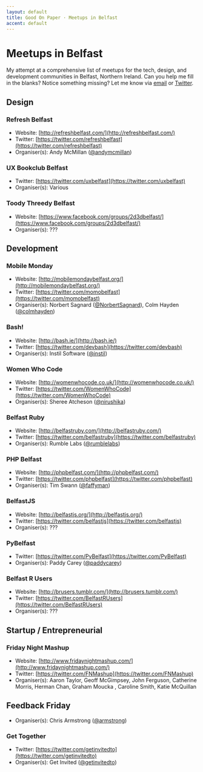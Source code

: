```yaml
---
layout: default
title: Good On Paper · Meetups in Belfast
accent: default
---
```


# Meetups in Belfast

My attempt at a comprehensive list of meetups for the tech, design, and development communities in Belfast, Northern Ireland. Can you help me fill in the blanks? Notice something missing? Let me know via [email](mailto:andy@goodonpaper.com) or [Twitter](https://twitter.com/andymcmillan).

## Design

### Refresh Belfast
* Website: [http://refreshbelfast.com/](http://refreshbelfast.com/)
* Twitter: [https://twitter.com/refreshbelfast](https://twitter.com/refreshbelfast)
* Organiser(s): Andy McMillan ([@andymcmillan](https://twitter.com/andymcmillan))
 
### UX Bookclub Belfast
* Twitter: [https://twitter.com/uxbelfast](https://twitter.com/uxbelfast)
* Organiser(s): Various

### Toody Threedy Belfast
* Website: [https://www.facebook.com/groups/2d3dbelfast/](https://www.facebook.com/groups/2d3dbelfast/)
* Organiser(s): ???

## Development

### Mobile Monday
* Website: [http://mobilemondaybelfast.org/](http://mobilemondaybelfast.org/)
* Twitter: [https://twitter.com/momobelfast](https://twitter.com/momobelfast)
* Organiser(s): Norbert Sagnard ([@NorbertSagnard](https://twitter.com/NorbertSagnard)), Colm Hayden ([@colmhayden](https://twitter.com/colmhayden))

### Bash!
* Website: [http://bash.ie/](http://bash.ie/)
* Twitter: [https://twitter.com/devbash](https://twitter.com/devbash)
* Organiser(s): Instil Software ([@instil](https://twitter.com/instil))

### Women Who Code
* Website: [http://womenwhocode.co.uk/](http://womenwhocode.co.uk/)
* Twitter: [https://twitter.com/WomenWhoCode](https://twitter.com/WomenWhoCode)
* Organiser(s): Sheree Atcheson ([@nirushika](https://twitter.com/nirushika))

### Belfast Ruby
* Website: [http://belfastruby.com/](http://belfastruby.com/)
* Twitter: [https://twitter.com/belfastruby](https://twitter.com/belfastruby)
* Organiser(s): Rumble Labs ([@rumblelabs](https://twitter.com/rumblelabs))

### PHP Belfast
* Website: [http://phpbelfast.com/](http://phpbelfast.com/)
* Twitter: [https://twitter.com/phpbelfast](https://twitter.com/phpbelfast)
* Organiser(s): Tim Swann ([@faffyman](https://twitter.com/faffyman))

### BelfastJS
* Website: [http://belfastjs.org/](http://belfastjs.org/)
* Twitter: [https://twitter.com/belfastjs](https://twitter.com/belfastjs)
* Organiser(s): ???
 
### PyBelfast
* Twitter: [https://twitter.com/PyBelfast](https://twitter.com/PyBelfast)
* Organiser(s): Paddy Carey ([@paddycarey](https://twitter.com/paddycarey))
 
### Belfast R Users
* Website: [http://brusers.tumblr.com/](http://brusers.tumblr.com/)
* Twitter: [https://twitter.com/BelfastRUsers](https://twitter.com/BelfastRUsers)
* Organiser(s): ???

## Startup / Entrepreneurial

### Friday Night Mashup
* Website: [http://www.fridaynightmashup.com/](http://www.fridaynightmashup.com/)
* Twitter: [https://twitter.com/FNMashup](https://twitter.com/FNMashup)
* Organiser(s): Aaron Taylor, Geoff McGimpsey, John Ferguson, Catherine Morris, Herman Chan, Graham Moucka , Caroline Smith, Katie McQuillan

## Feedback Friday
* Organiser(s): Chris Armstrong ([@armstrong](https://twitter.com/armstrong))

### Get Together
* Twitter: [https://twitter.com/getinvitedto](https://twitter.com/getinvitedto)
* Organiser(s): Get Invited ([@getinvitedto](https://twitter.com/getinvitedto))
